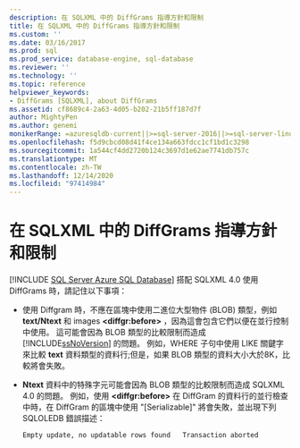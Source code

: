 ```yaml
---
description: 在 SQLXML 中的 DiffGrams 指導方針和限制
title: 在 SQLXML 中的 DiffGrams 指導方針和限制
ms.custom: ''
ms.date: 03/16/2017
ms.prod: sql
ms.prod_service: database-engine, sql-database
ms.reviewer: ''
ms.technology: ''
ms.topic: reference
helpviewer_keywords:
- DiffGrams [SQLXML], about DiffGrams
ms.assetid: cf8689c4-2a63-4d05-b202-21b5ff187d7f
author: MightyPen
ms.author: genemi
monikerRange: =azuresqldb-current||>=sql-server-2016||>=sql-server-linux-2017||=azuresqldb-mi-current
ms.openlocfilehash: f5d9cbcd08d41f4ce134a663fdcc1cf1bd1c3298
ms.sourcegitcommit: 1a544cf4dd2720b124c3697d1e62ae7741db757c
ms.translationtype: MT
ms.contentlocale: zh-TW
ms.lasthandoff: 12/14/2020
ms.locfileid: "97414984"
---
```

# <a name="guidelines-and-limitations-of-diffgrams-in-sqlxml"></a>在 SQLXML 中的 DiffGrams 指導方針和限制
[!INCLUDE [SQL Server Azure SQL Database](../../../includes/applies-to-version/sql-asdb.md)]
  搭配 SQLXML 4.0 使用 DiffGrams 時，請記住以下事項：  
  
-   使用 Diffgram 時，不應在區塊中使用二進位大型物件 (BLOB) 類型，例如 **text/Ntext** 和 images **\<diffgr:before>** ，因為這會包含它們以便在並行控制中使用。 這可能會因為 BLOB 類型的比較限制而造成 [!INCLUDE[ssNoVersion](../../../includes/ssnoversion-md.md)] 的問題。 例如，WHERE 子句中使用 LIKE 關鍵字來比較 **text** 資料類型的資料行;但是，如果 BLOB 類型的資料大小大於8K，比較將會失敗。  
  
-   **Ntext** 資料中的特殊字元可能會因為 BLOB 類型的比較限制而造成 SQLXML 4.0 的問題。 例如，使用 **\<diffgr:before>** 在 DiffGram 的資料行的並行檢查中時，在 DiffGram 的區塊中使用 "[Serializable]" 將會失敗，並出現下列 SQLOLEDB 錯誤描述：  
  
    ```  
    Empty update, no updatable rows found   Transaction aborted  
    ```  
  
  
